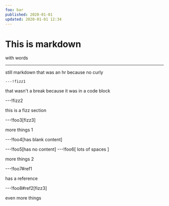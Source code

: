```yaml
---
foo: bar
published: 2020-01-01
updated: 2020-01-01 12:34
---
```


# This is markdown

with words

---

still markdown that was an hr because no curly

```
---!fizz1
```

that wasn't a break because it was in a code block

---!fizz2

this is a fizz section

---!foo3[fizz3]

more things 1

---!foo4[has blank content]

---!foo5[has no content]
---!foo6[    lots of spaces   ]

more things 2

---!foo7#ref1

has a reference

---!foo8#ref2[fizz3]

even more things
